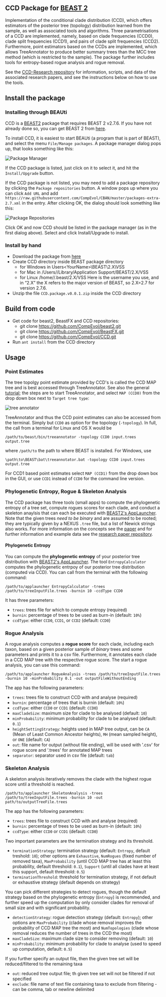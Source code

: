 ## CCD Package for [BEAST 2](https://www.beast2.org/)

Implementation of the conditional clade distribution (CCD), which offers estimators of the posterior tree (topology) distribution learned from the sample, as well as associated tools and algorithms.
Three parametrisations of a CCD are implemented, namely, based on clade frequencies (CCD0), clade split frequencies (CCD1), and pairs of clade split frequencies (CCD2).
Furthermore, point estimators based on the CCDs are implemented,
which allows TreeAnnotator to produce better summary trees than the MCC tree method (which is restricted to the sample).
The package further includes tools for entropy-based rogue analysis and rogue removal.

See the [CCD-Research repository](https://github.com/CompEvol/CCD-Research) for information, scripts, and data of the associated research papers,
and see the instructions below on how to use the tools.

## Install the package

### Installing through BEAUti

CCD is a [BEAST2](http://beast2.org) package that requires BEAST 2 v2.7.6.
If you have not already done so, you can get BEAST 2 from [here](http://beast2.org).

To install CCD, it is easiest to start BEAUti (a program that is part of BEAST), and select the menu `File/Manage packages`. A package manager dialog pops up, that looks something like this:

![Package Manager](https://github.com/CompEvol/CCD/raw/master/doc/package_repos.png)

If the CCD package is listed, just click on it to select it, and hit the `Install/Upgrade` button.

If the CCD package is not listed, you may need to add a package repository by clicking the `Package repositories` button. A window pops up where you can click `Add URL` and add `https://raw.githubusercontent.com/CompEvol/CBAN/master/packages-extra-2.7.xml` in the entry. After clicking OK, the dialog should look something like this:

![Package Repositories](https://github.com/CompEvol/CCD/raw/master/doc/package_repos0.png)

Click OK and now CCD should be listed in the package manager (as in the first dialog above). Select and click Install/Upgrade to install.

### Install by hand

* Download the package from [here](https://github.com/CompEvol/CCD/releases/download/v0.0.1/CCD.package.v0.0.4.zip)
* Create CCD directory inside BEAST package directory
  * for Windows in Users\<YourName>\BEAST\2.X\VSS
  * for Mac in /Users/<YourName>\/Library/Application Support/BEAST/2.X/VSS
  * for Linux /home/<YourName>/.beast/2.X/VSS
  Here <YourName> is the username you use, and in “2.X” the X refers to the major version of BEAST, so 2.X=2.7 for version 2.7.6.
* Unzip the file `CCD.package.v0.0.1.zip` inside the CCD directory

## Build from code

* Get code for beast2, BeastFX and CCD repositories:
  * git clone https://github.com/CompEvol/beast2.git
  * git clone https://github.com/CompEvol/BeastFX.git
  * git clone https://github.com/CompEvol/CCD.git
* Run `ant install` from the CCD directory
  
## Usage

### Point Estimates

The tree topolgy point estimate provided by CCD's is called the CCD MAP tree and is best accessed through TreeAnnotator.
See also the general [tutorial](https://beast2.blogs.auckland.ac.nz/treeannotator/);
the steps are to start TreeAnnotator, and select `MAP (CCD0)` from the drop down box next to `Target tree type`:

![tree annotator](doc/treeannotator.png)

TreeAnnotator and thus the CCD point estimates can also be accessed from the terminal.
Simply but `CCD0` as option for the topology (`-topology`).
In full, the call from a terminal for Linux and OS X would be

```
/path/to/beast/bin/treeannotator -topology CCD0 input.trees output.tree
```

where `/path/to` the path to where BEAST is installed. For Windows, use

```
\path\to\BEAST\bat\treeannotator.bat -topology CCD0 input.trees output.tree
```

For CCD1 based point estimates select `MAP (CCD1)` from the drop down box in the GUI, or use `CCD1` instead of `CCD0` for the command line version.

### Phylogenetic Entropy, Rogue & Skeleton Analysis

The CCD package has three tools (small apps) to compute the phylogenetic entropy of a tree set, compute rogues scores for each clade, and conduct a skeleton anaylsis
that can each be executed with [BEAST2's AppLauncher](http://www.beast2.org/2019/07/23/better-apps-for-the-beast-appstore.html). 
Note that the given trees *need to be binary* and are assumed to be rooted; they are typically given by a NEXUS `.tree` file, but a list of Newick strings also works.
For more information on the concepts see the [paper](https://www.biorxiv.org/content/10.1101/2024.09.25.615070v1) 
and for further information and example data see the [research paper repository](https://github.com/CompEvol/CCD-Research/tree/main/skeletonsAndRogues).


#### Phylogenetic Entropy
You can compute the **phylogenetic entropy** of your posterior tree distribution with [BEAST2's AppLauncher](http://www.beast2.org/2019/07/23/better-apps-for-the-beast-appstore.html).
The tool `EntropyCalculator` computes the phylogenetic entrpoy of our posterior tree distribution (computed via CCD). You can call from the terminal with the following command:
```
/path/to/applauncher EntropyCalculator -trees /path/to/treeInputFile.trees -burnin 10 -ccdType CCD0
```
It has three parameters:
- `trees`: trees file for which to compute entropy (required)
- `burnin`: percentage of trees to be used as burn-in (default: `10%`)
- `ccdType`: either `CCD0`, `CCD1`, or `CCD2` (default: `CCD0`)


### Rogue Analysis

A rogue analysis computes a **rogue score** for each clade, including each taxon, based on a given posterior sample of *binary* trees and some parameters and prints it to a csv file.
Furthermore, it annotates each clade in a CCD MAP tree with the respective rogue score.
The start a rogue analysis, you can use this command:
```
/path/to/applauncher RogueAnalysis -trees /path/to/treeInputFile.trees -burnin 10 -minProbability 0.1 -out outputFileWithoutEnding
```
The app has the following parameters:
- `trees`: trees file to construct CCD with and analyse (required)
- `burnin`: percentage of trees that is burnin (default: `10%`)
- `ccdType`: either `CCD0` or `CCD1` (default: `CCD0`)
- `maxCladeSize`: maximum size for clade to be analysed (default: `10`)
- `minProbability`: minimum probability for clade to be analysed (default: `0.1`)
- `heightSettingStrategy`: heights used in MAP tree output, can be `CA` (Mean of Least Common Ancestor heights), `MH` (mean sampled height), or `ONE` (default: `CA`)
- `out`: file name for output (without file ending), will be used with '.csv' for rogue score and '.trees' for annotated MAP trees
- `separator`: separator used in csv file (default: `tab`)

### Skeleton Analysis

A skeleton analysis iteratively removes the clade with the highest rogue score until a threshold is reached.
```
/path/to/applauncher SkeletonAnalysis -trees /path/to/treeInputFile.trees -burnin 10 -out path/to/outputTreeFile.trees
```
The app has the following parameters:
- `trees`: trees file to construct CCD with and analyse (required)
- `burnin`: percentage of trees to be used as burn-in (default: `10%`)
- `ccdType`: either `CCD0` or `CCD1` (default: `CCD0`)

Two important parameters are the termination strategy and its threshold.
- `terminationStrategy`: termination strategy (default: `Entropy`, default treshold: `10`); other options are `Exhaustive`, `NumRogues` (fixed number of removed taxa),
`MaxProbability` (until CCD MAP tree has at least this probability, default threshold: `0.1`),
`Support` (until all clades have at least this support, default threshold: `0.5`)
- `terminationThreshold`: threshold for termination strategy, if not default or exhaustive strategy (default depends on strategy)
  
You can pick different strategies to detect rogues, though the default strategy based on the phylogenetic entropy (`Entropy`) is recommended,
and further speed up the computation by only consider clades for removal of small size and with significant probability.
- `detectionStrategy`: rogue detection strategy (default: `Entropy`); other options are `MaxProbability` (clade whose removal improves the probability of CCD MAP tree the most)
and `NumTopologies` (clade whose removal reduces the number of trees in the CCD the most)
- `maxCladeSize`: maximum clade size to consider removing (default: `10`)
- `minProbability`: minimum probability for clade to analyse (used to speed up computation, default: `0.5`)
  
If you further specify an output file, then the given tree set will be reduced/filtered to the remaining taxa
- `out`: reduced tree output file; th given tree set will not be filtered if not specified
- `exclude`: file name of text file containing taxa to exclude from filtering - can be comma, tab or newline delimited


